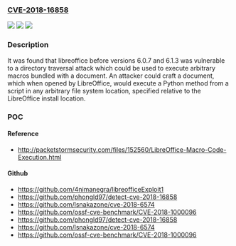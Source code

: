 ### [CVE-2018-16858](https://cve.mitre.org/cgi-bin/cvename.cgi?name=CVE-2018-16858)
![](https://img.shields.io/static/v1?label=Product&message=libreoffice&color=blue)
![](https://img.shields.io/static/v1?label=Version&message=n%2Fa&color=blue)
![](https://img.shields.io/static/v1?label=Vulnerability&message=CWE-356&color=brighgreen)

### Description

It was found that libreoffice before versions 6.0.7 and 6.1.3 was vulnerable to a directory traversal attack which could be used to execute arbitrary macros bundled with a document. An attacker could craft a document, which when opened by LibreOffice, would execute a Python method from a script in any arbitrary file system location, specified relative to the LibreOffice install location.

### POC

#### Reference
- http://packetstormsecurity.com/files/152560/LibreOffice-Macro-Code-Execution.html

#### Github
- https://github.com/4nimanegra/libreofficeExploit1
- https://github.com/phongld97/detect-cve-2018-16858
- https://github.com/lsnakazone/cve-2018-6574
- https://github.com/ossf-cve-benchmark/CVE-2018-1000096
- https://github.com/phongld97/detect-cve-2018-16858
- https://github.com/lsnakazone/cve-2018-6574
- https://github.com/ossf-cve-benchmark/CVE-2018-1000096

